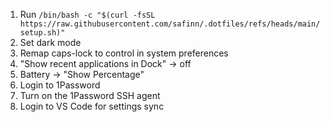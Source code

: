1. Run `/bin/bash -c "$(curl -fsSL https://raw.githubusercontent.com/safinn/.dotfiles/refs/heads/main/setup.sh)"`
2. Set dark mode
3. Remap caps-lock to control in system preferences
4. "Show recent applications in Dock" -> off
5. Battery -> "Show Percentage"
6. Login to 1Password
7. Turn on the 1Password SSH agent
8. Login to VS Code for settings sync
